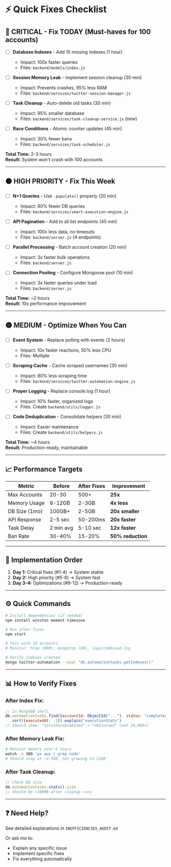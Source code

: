 # ⚡ Quick Fixes Checklist

## 🔴 **CRITICAL - Fix TODAY** (Must-haves for 100 accounts)

- [ ] **Database Indexes** - Add 15 missing indexes (1 hour)
  - Impact: 100x faster queries
  - Files: `backend/models/index.js`

- [ ] **Session Memory Leak** - Implement session cleanup (30 min)
  - Impact: Prevents crashes, 95% less RAM
  - Files: `backend/services/twitter-session-manager.js`

- [ ] **Task Cleanup** - Auto-delete old tasks (30 min)
  - Impact: 95% smaller database
  - Files: `backend/services/task-cleanup-service.js` (new)

- [ ] **Race Conditions** - Atomic counter updates (45 min)
  - Impact: 30% fewer bans
  - Files: `backend/services/task-scheduler.js`

**Total Time:** 2-3 hours  
**Result:** System won't crash with 100 accounts

---

## 🟠 **HIGH PRIORITY - Fix This Week**

- [ ] **N+1 Queries** - Use `.populate()` properly (20 min)
  - Impact: 90% fewer DB queries
  - Files: `backend/services/smart-execution-engine.js`

- [ ] **API Pagination** - Add to all list endpoints (45 min)
  - Impact: 100x less data, no timeouts
  - Files: `backend/server.js` (4 endpoints)

- [ ] **Parallel Processing** - Batch account creation (20 min)
  - Impact: 3x faster bulk operations
  - Files: `backend/server.js`

- [ ] **Connection Pooling** - Configure Mongoose pool (10 min)
  - Impact: 3x faster queries under load
  - Files: `backend/server.js`

**Total Time:** ~2 hours  
**Result:** 10x performance improvement

---

## 🟡 **MEDIUM - Optimize When You Can**

- [ ] **Event System** - Replace polling with events (2 hours)
  - Impact: 10x faster reactions, 50% less CPU
  - Files: Multiple

- [ ] **Scraping Cache** - Cache scraped usernames (30 min)
  - Impact: 80% less scraping time
  - Files: `backend/services/twitter-automation-engine.js`

- [ ] **Proper Logging** - Replace console.log (1 hour)
  - Impact: 10% faster, organized logs
  - Files: Create `backend/utils/logger.js`

- [ ] **Code Deduplication** - Consolidate helpers (30 min)
  - Impact: Easier maintenance
  - Files: Create `backend/utils/helpers.js`

**Total Time:** ~4 hours  
**Result:** Production-ready, maintainable

---

## 📈 **Performance Targets**

| Metric | Before | After Fixes | Improvement |
|--------|--------|-------------|-------------|
| Max Accounts | 20-30 | 500+ | **25x** |
| Memory Usage | 8-12GB | 2-3GB | **4x less** |
| DB Size (1mo) | 100GB+ | 2-5GB | **20x smaller** |
| API Response | 2-5 sec | 50-200ms | **20x faster** |
| Task Delay | 2 min avg | 5-10 sec | **12x faster** |
| Ban Rate | 30-40% | 15-20% | **50% reduction** |

---

## 🚀 **Implementation Order**

1. **Day 1:** Critical fixes (#1-4) → System stable
2. **Day 2:** High priority (#5-8) → System fast
3. **Day 3-4:** Optimizations (#9-12) → Production-ready

---

## ⚙️ **Quick Commands**

```bash
# Install dependencies (if needed)
npm install winston moment-timezone

# Run after fixes
npm start

# Test with 10 accounts
# Monitor: htop (RAM), mongotop (DB), logs/combined.log

# Verify indexes created
mongo twitter-automation --eval "db.automationtasks.getIndexes()"
```

---

## 📊 **How to Verify Fixes**

### After Index Fix:
```javascript
// In MongoDB shell
db.automationtasks.find({accountId: ObjectId("..."), status: "completed"})
  .sort({executedAt: -1}).explain("executionStats")
// Should show: "totalDocsExamined" ≈ "nReturned" (not 10,000+)
```

### After Memory Leak Fix:
```bash
# Monitor memory over 6 hours
watch -n 300 'ps aux | grep node'
# Should stay at ~2-3GB, not growing to 12GB
```

### After Task Cleanup:
```javascript
// Check DB size
db.automationtasks.stats().size
// Should be <100MB after cleanup runs
```

---

## ❓ **Need Help?**

See detailed explanations in `INEFFICIENCIES_AUDIT.md`

Or ask me to:
- Explain any specific issue
- Implement specific fixes
- Fix everything automatically

